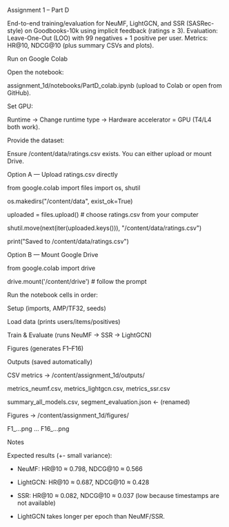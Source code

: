 Assignment 1 – Part D 

End-to-end training/evaluation for NeuMF, LightGCN, and SSR (SASRec-style) on Goodbooks-10k using implicit feedback (ratings ≥ 3).
Evaluation: Leave-One-Out (LOO) with 99 negatives + 1 positive per user. Metrics: HR@10, NDCG@10 (plus summary CSVs and plots).

Run on Google Colab

Open the notebook:

assignment_1d/notebooks/PartD_colab.ipynb (upload to Colab or open from GitHub).

Set GPU:

Runtime → Change runtime type → Hardware accelerator = GPU (T4/L4 both work).

Provide the dataset:

Ensure /content/data/ratings.csv exists. You can either upload or mount Drive.

Option A — Upload ratings.csv directly

from google.colab import files
import os, shutil

os.makedirs("/content/data", exist_ok=True)

uploaded = files.upload()  # choose ratings.csv from your computer

shutil.move(next(iter(uploaded.keys())), "/content/data/ratings.csv")

print("Saved to /content/data/ratings.csv")



Option B — Mount Google Drive

from google.colab import drive

drive.mount('/content/drive')  # follow the prompt

Run the notebook cells in order:

Setup (imports, AMP/TF32, seeds)

Load data (prints users/items/positives)

Train & Evaluate (runs NeuMF → SSR → LightGCN)

Figures (generates F1–F16)

Outputs (saved automatically)

CSV metrics → /content/assignment_1d/outputs/

metrics_neumf.csv, metrics_lightgcn.csv, metrics_ssr.csv

summary_all_models.csv, segment_evaluation.json ← (renamed)

Figures → /content/assignment_1d/figures/

F1_...png … F16_...png

Notes

Expected results (+- small variance):

- NeuMF: HR@10 ≈ 0.798, NDCG@10 ≈ 0.566

- LightGCN: HR@10 ≈ 0.687, NDCG@10 ≈ 0.428

- SSR: HR@10 ≈ 0.082, NDCG@10 ≈ 0.037 (low because timestamps are not available)

- LightGCN takes longer per epoch than NeuMF/SSR.

